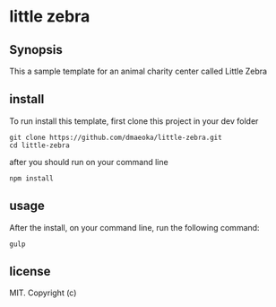 # little zebra 

## Synopsis

This a sample template for an animal charity center called Little Zebra

## install

To run install this template, first clone this project in your dev folder
```
git clone https://github.com/dmaeoka/little-zebra.git
cd little-zebra
```

after you should run on your command line
```
npm install
```

## usage
After the install, on your command line, run the following command:

```
gulp
```

## license

MIT. Copyright (c)